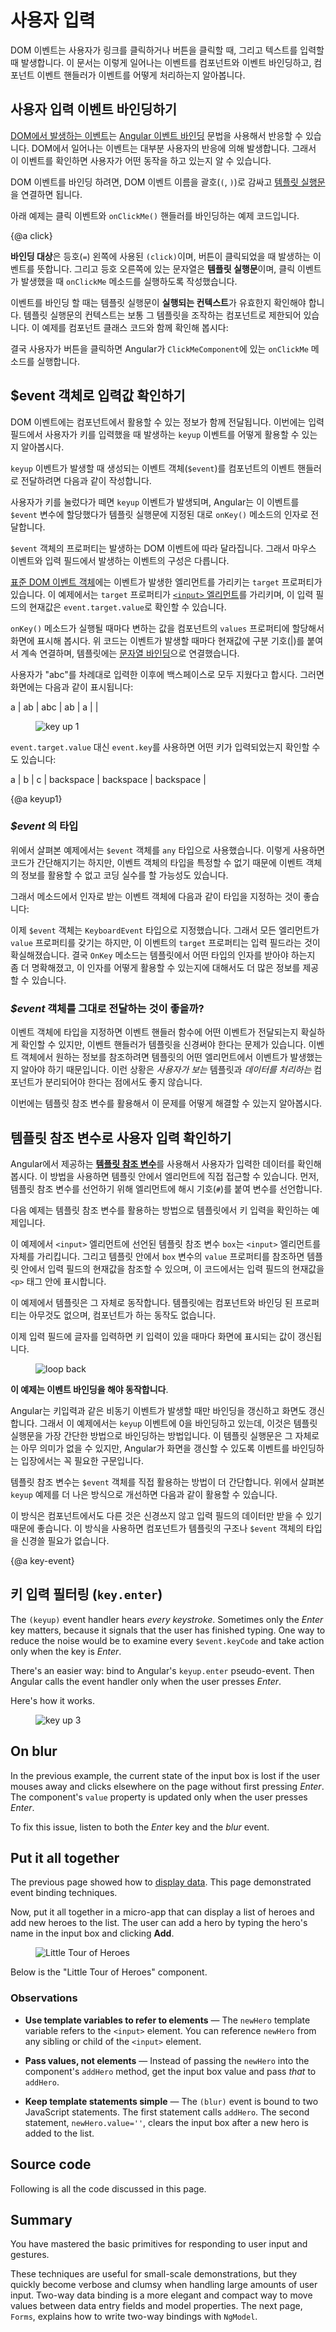 <!--
# User Input
-->
# 사용자 입력

<!--
User actions such as clicking a link, pushing a button, and entering
text raise DOM events.
This page explains how to bind those events to component event handlers using the Angular
event binding syntax.

Run the <live-example></live-example>.
-->
DOM 이벤트는 사용자가 링크를 클릭하거나 버튼을 클릭할 때, 그리고 텍스트를 입력할 때 발생합니다.
이 문서는 이렇게 일어나는 이벤트를 컴포넌트와 이벤트 바인딩하고, 컴포넌트 이벤트 핸들러가 이벤트를 어떻게 처리하는지 알아봅니다.

<!--
## Binding to user input events
-->
## 사용자 입력 이벤트 바인딩하기

<!--
You can use [Angular event bindings](guide/template-syntax#event-binding)
to respond to any [DOM event](https://developer.mozilla.org/en-US/docs/Web/Events).
Many DOM events are triggered by user input. Binding to these events provides a way to
get input from the user.
-->
[DOM에서 발생하는 이벤트](https://developer.mozilla.org/en-US/docs/Web/Events)는 [Angular 이벤트 바인딩](guide/template-syntax#이벤트-바인딩) 문법을 사용해서 반응할 수 있습니다.
DOM에서 일어나는 이벤트는 대부분 사용자의 반응에 의해 발생합니다. 그래서 이 이벤트를 확인하면 사용자가 어떤 동작을 하고 있는지 알 수 있습니다.

<!--
To bind to a DOM event, surround the DOM event name in parentheses and assign a quoted
[template statement](guide/template-syntax#template-statements) to it.
-->
DOM 이벤트를 바인딩 하려면, DOM 이벤트 이름을 괄호(`(`, `)`)로 감싸고 [템플릿 실행문](guide/template-syntax#템플릿-실행문)을 연결하면 됩니다.

<!--
The following example shows an event binding that implements a click handler:
-->
아래 예제는 클릭 이벤트와 `onClickMe()` 핸들러를 바인딩하는 예제 코드입니다.

<code-example path="user-input/src/app/click-me.component.ts" region="click-me-button" title="src/app/click-me.component.ts" linenums="false">

</code-example>

{@a click}

<!--
The `(click)` to the left of the equals sign identifies the button's click event as the **target of the binding**.
The text in quotes to the right of the equals sign
is the **template statement**, which responds
to the click event by calling the component's `onClickMe` method.
-->
**바인딩 대상**은 등호(`=`) 왼쪽에 사용된 `(click)`이며, 버튼이 클릭되었을 때 발생하는 이벤트를 뜻합니다.
그리고 등호 오른쪽에 있는 문자열은 **템플릿 실행문**이며, 클릭 이벤트가 발생했을 때 `onClickMe` 메소드를 실행하도록 작성했습니다.

<!--
When writing a binding, be aware of a template statement's **execution context**.
The identifiers in a template statement belong to a specific context object,
usually the Angular component controlling the template.
The example above shows a single line of HTML, but that HTML belongs to a larger component:
-->
이벤트를 바인딩 할 때는 템플릿 실행문이 **실행되는 컨텍스트**가 유효한지 확인해야 합니다.
템플릿 실행문의 컨텍스트는 보통 그 템플릿을 조작하는 컴포넌트로 제한되어 있습니다.
이 예제를 컴포넌트 클래스 코드와 함께 확인해 봅시다:

<code-example path="user-input/src/app/click-me.component.ts" region="click-me-component" title="src/app/click-me.component.ts" linenums="false">

</code-example>


<!--
When the user clicks the button, Angular calls the `onClickMe` method from `ClickMeComponent`.
-->
결국 사용자가 버튼을 클릭하면 Angular가 `ClickMeComponent`에 있는 `onClickMe` 메소드를 실행합니다.

<!--
## Get user input from the $event object
-->
## $event 객체로 입력값 확인하기

<!--
DOM events carry a payload of information that may be useful to the component.
This section shows how to bind to the `keyup` event of an input box to get the user's input after each keystroke.

The following code listens to the `keyup` event and passes the entire event payload (`$event`) to the component event handler.
-->
DOM 이벤트에는 컴포넌트에서 활용할 수 있는 정보가 함께 전달됩니다.
이번에는 입력 필드에서 사용자가 키를 입력했을 때 발생하는 `keyup` 이벤트를 어떻게 활용할 수 있는지 알아봅시다.

`keyup` 이벤트가 발생할 때 생성되는 이벤트 객체(`$event`)를 컴포넌트의 이벤트 핸들러로 전달하려면 다음과 같이 작성합니다.

<code-example path="user-input/src/app/keyup.components.ts" region="key-up-component-1-template" title="src/app/keyup.components.ts (template v.1)" linenums="false">

</code-example>


<!--
When a user presses and releases a key, the `keyup` event occurs, and Angular provides a corresponding
DOM event object in the `$event` variable which this code passes as a parameter to the component's `onKey()` method.
-->
사용자가 키를 눌렀다가 떼면 `keyup` 이벤트가 발생되며, Angular는 이 이벤트를 `$event` 변수에 할당했다가 템플릿 실행문에 지정된 대로 `onKey()` 메소드의 인자로 전달합니다.

<code-example path="user-input/src/app/keyup.components.ts" region="key-up-component-1-class-no-type" title="src/app/keyup.components.ts (class v.1)" linenums="false">

</code-example>


<!--
The properties of an `$event` object vary depending on the type of DOM event. For example,
a mouse event includes different information than a input box editing event.
-->
`$event` 객체의 프로퍼티는 발생하는 DOM 이벤트에 따라 달라집니다.
그래서 마우스 이벤트와 입력 필드에서 발생하는 이벤트의 구성은 다릅니다.

<!--
All [standard DOM event objects](https://developer.mozilla.org/en-US/docs/Web/API/Event)
have a `target` property, a reference to the element that raised the event.
In this case, `target` refers to the [`<input>` element](https://developer.mozilla.org/en-US/docs/Web/API/HTMLInputElement) and
`event.target.value` returns the current contents of that element.
-->
[표준 DOM 이벤트 객체](https://developer.mozilla.org/en-US/docs/Web/API/Event)에는 이벤트가 발생한 엘리먼트를 가리키는 `target` 프로퍼티가 있습니다.
이 예제에서는 `target` 프로퍼티가 [`<input>` 엘리먼트](https://developer.mozilla.org/en-US/docs/Web/API/HTMLInputElement)를 가리키며, 이 입력 필드의 현재값은 `event.target.value`로 확인할 수 있습니다.

<!--
After each call, the `onKey()` method appends the contents of the input box value to the list
in the component's `values` property, followed by a  separator character (|).
The [interpolation](guide/template-syntax#interpolation)
displays the accumulating input box changes from the `values` property.
-->
`onKey()` 메소드가 실행될 때마다 변하는 값을 컴포넌트의 `values` 프로퍼티에 할당해서 화면에 표시해 봅시다.
위 코드는 이벤트가 발생할 때마다 현재값에 구분 기호(|)를 붙여서 계속 연결하며, 템플릿에는 [문자열 바인딩](guide/template-syntax#interpolation)으로 연결했습니다.

<!--
Suppose the user enters the letters "abc", and then backspaces to remove them one by one.
Here's what the UI displays:
-->
사용자가 "abc"를 차례대로 입력한 이후에 백스페이스로 모두 지웠다고 합시다.
그러면 화면에는 다음과 같이 표시됩니다:

<code-example>
  a | ab | abc | ab | a | |
</code-example>



<figure>
  <img src='generated/images/guide/user-input/keyup1-anim.gif' alt="key up 1">
</figure>



<div class="l-sub-section">


<!--
Alternatively, you could accumulate the individual keys themselves by substituting `event.key`
for `event.target.value` in which case the same user input would produce:
-->
`event.target.value` 대신 `event.key`를 사용하면 어떤 키가 입력되었는지 확인할 수도 있습니다:

<code-example>
  a | b | c | backspace | backspace | backspace |

</code-example>



</div>



{@a keyup1}


<!--
### Type the _$event_
-->
### _$event_ 의 타입

<!--
The example above casts the `$event` as an `any` type.
That simplifies the code at a cost.
There is no type information
that could reveal properties of the event object and prevent silly mistakes.

The following example rewrites the method with types:
-->
위에서 살펴본 예제에서는 `$event` 객체를 `any` 타입으로 사용했습니다.
이렇게 사용하면 코드가 간단해지기는 하지만, 이벤트 객체의 타입을 특정할 수 없기 때문에 이벤트 객체의 정보를 활용할 수 없고 코딩 실수를 할 가능성도 있습니다.

그래서 메소드에서 인자로 받는 이벤트 객체에 다음과 같이 타입을 지정하는 것이 좋습니다:

<code-example path="user-input/src/app/keyup.components.ts" region="key-up-component-1-class" title="src/app/keyup.components.ts (class v.1 - typed )" linenums="false">

</code-example>


<!--
The `$event` is now a specific `KeyboardEvent`.
Not all elements have a `value` property so it casts `target` to an input element.
The `OnKey` method more clearly expresses what it expects from the template and how it interprets the event.
-->
이제 `$event` 객체는 `KeyboardEvent` 타입으로 지정했습니다.
그래서 모든 엘리먼트가 `value` 프로퍼티를 갖기는 하지만, 이 이벤트의 `target` 프로퍼티는 입력 필드라는 것이 확실해졌습니다.
결국 `OnKey` 메소드는 템플릿에서 어떤 타입의 인자를 받아야 하는지 좀 더 명확해졌고, 이 인자를 어떻게 활용할 수 있는지에 대해서도 더 많은 정보를 제공할 수 있습니다.

<!--
### Passing _$event_ is a dubious practice
-->
### _$event_ 객체를 그대로 전달하는 것이 좋을까?

<!--
Typing the event object reveals a significant objection to passing the entire DOM event into the method:
the component has too much awareness of the template details.
It can't extract information without knowing more than it should about the HTML implementation.
That breaks the separation of concerns between the template (_what the user sees_)
and the component (_how the application processes user data_).

The next section shows how to use template reference variables to address this problem.
-->
이벤트 객체에 타입을 지정하면 이벤트 핸들러 함수에 어떤 이벤트가 전달되는지 확실하게 확인할 수 있지만, 이벤트 핸들러가 템플릿을 신경써야 한다는 문제가 있습니다.
이벤트 객체에서 원하는 정보를 참조하려면 템플릿의 어떤 엘리먼트에서 이벤트가 발생했는지 알아야 하기 때문입니다.
이런 상황은 _사용자가 보는_ 템플릿과 _데이터를 처리하는_ 컴포넌트가 분리되어야 한다는 점에서도 좋지 않습니다.

이번에는 템플릿 참조 변수를 활용해서 이 문제를 어떻게 해결할 수 있는지 알아봅시다.

<!--
## Get user input from a template reference variable
-->
## 템플릿 참조 변수로 사용자 입력 확인하기

<!--
There's another way to get the user data: use Angular
[**template reference variables**](guide/template-syntax#ref-vars).
These variables provide direct access to an element from within the template.
To declare a template reference variable, precede an identifier with a hash (or pound) character (#).

The following example uses a template reference variable
to implement a keystroke loopback in a simple template.
-->
Angular에서 제공하는 [**템플릿 참조 변수**](guide/template-syntax#ref-vars)를 사용해서 사용자가 입력한 데이터를 확인해 봅시다.
이 방법을 사용하면 템플릿 안에서 엘리먼트에 직접 접근할 수 있습니다.
먼저, 템플릿 참조 변수를 선언하기 위해 엘리먼트에 해시 기호(`#`)를 붙여 변수를 선언합니다.

다음 예제는 템플릿 참조 변수를 활용하는 방법으로 템플릿에서 키 입력을 확인하는 예제입니다.

<code-example path="user-input/src/app/loop-back.component.ts" region="loop-back-component" title="src/app/loop-back.component.ts" linenums="false">

</code-example>


<!--
The template reference variable named `box`, declared on the `<input>` element,
refers to the `<input>` element itself.
The code uses the `box` variable to get the input element's `value` and display it
with interpolation between `<p>` tags.

The template is completely self contained. It doesn't bind to the component,
and the component does nothing.

Type something in the input box, and watch the display update with each keystroke.
-->
이 예제에서 `<input>` 엘리먼트에 선언된 템플릿 참조 변수 `box`는 `<input>` 엘리먼트를 자체를 가리킵니다.
그리고 템플릿 안에서 `box` 변수의 `value` 프로퍼티를 참조하면 템플릿 안에서 입력 필드의 현재값을 참조할 수 있으며, 이 코드에서는 입력 필드의 현재값을 `<p>` 태그 안에 표시합니다.

이 예제에서 템플릿은 그 자체로 동작합니다. 템플릿에는 컴포넌트와 바인딩 된 프로퍼티는 아무것도 없으며, 컴포넌트가 하는 동작도 없습니다.

이제 입력 필드에 글자를 입력하면 키 입력이 있을 때마다 화면에 표시되는 값이 갱신됩니다.

<figure>
  <img src='generated/images/guide/user-input/keyup-loop-back-anim.gif' alt="loop back">
</figure>



<div class="l-sub-section">


<!--
**This won't work at all unless you bind to an event**.

Angular updates the bindings (and therefore the screen)
only if the app does something in response to asynchronous events, such as keystrokes.
This example code binds the `keyup` event
to the number 0, the shortest template statement possible.
While the statement does nothing useful,
it satisfies Angular's requirement so that Angular will update the screen.
-->
**이 예제는 이벤트 바인딩을 해야 동작합니다**.

Angular는 키입력과 같은 비동기 이벤트가 발생할 때만 바인딩을 갱신하고 화면도 갱신합니다.
그래서 이 예제에서는 `keyup` 이벤트에 0을 바인딩하고 있는데, 이것은 템플릿 실행문을 가장 간단한 방법으로 바인딩하는 방법입니다.
이 템플릿 실행문은 그 자체로는 아무 의미가 없을 수 있지만, Angular가 화면을 갱신할 수 있도록 이벤트를 바인딩하는 입장에서는 꼭 필요한 구문입니다.

</div>


<!--
It's easier to get to the input box with the template reference
variable than to go through the `$event` object. Here's a rewrite of the previous
`keyup` example that uses a template reference variable to get the user's input.
-->
템플릿 참조 변수는 `$event` 객체를 직접 활용하는 방법이 더 간단합니다. 위에서 살펴본 `keyup` 예제를 더 나은 방식으로 개선하면 다음과 같이 활용할 수 있습니다.

<code-example path="user-input/src/app/keyup.components.ts" region="key-up-component-2" title="src/app/keyup.components.ts (v2)" linenums="false">

</code-example>


<!--
A nice aspect of this approach is that the component gets clean data values from the view.
It no longer requires knowledge of the `$event` and its structure.
-->
이 방식은 컴포넌트에서도 다른 것은 신경쓰지 않고 입력 필드의 데이터만 받을 수 있기 때문에 좋습니다.
이 방식을 사용하면 컴포넌트가 템플릿의 구조나 `$event` 객체의 타입을 신경쓸 필요가 없습니다.


{@a key-event}

<!--
## Key event filtering (with `key.enter`)
-->
## 키 입력 필터링 (`key.enter`)

The `(keyup)` event handler hears *every keystroke*.
Sometimes only the _Enter_ key matters, because it signals that the user has finished typing.
One way to reduce the noise would be to examine every `$event.keyCode` and take action only when the key is _Enter_.

There's an easier way: bind to Angular's `keyup.enter` pseudo-event.
Then Angular calls the event handler only when the user presses _Enter_.

<code-example path="user-input/src/app/keyup.components.ts" region="key-up-component-3" title="src/app/keyup.components.ts (v3)" linenums="false">

</code-example>



Here's how it works.

<figure>
  <img src='generated/images/guide/user-input/keyup3-anim.gif' alt="key up 3">
</figure>




## On blur

In the previous example, the current state of the input box
is lost if the user mouses away and clicks elsewhere on the page
without first pressing _Enter_.
The component's `value` property is updated only when the user presses _Enter_.

To fix this issue, listen to both the _Enter_ key and the _blur_ event.


<code-example path="user-input/src/app/keyup.components.ts" region="key-up-component-4" title="src/app/keyup.components.ts (v4)" linenums="false">

</code-example>




## Put it all together
The previous page showed how to [display data](guide/displaying-data).
This page demonstrated event binding techniques.

Now, put it all together in a micro-app
that can display a list of heroes and add new heroes to the list.
The user can add a hero by typing the hero's name in the input box and
clicking **Add**.


<figure>
  <img src='generated/images/guide/user-input/little-tour-anim.gif' alt="Little Tour of Heroes">
</figure>



Below is the "Little Tour of Heroes"  component.


<code-example path="user-input/src/app/little-tour.component.ts" region="little-tour" title="src/app/little-tour.component.ts" linenums="false">

</code-example>



### Observations

* **Use template variables to refer to elements** &mdash;
The `newHero` template variable refers to the `<input>` element.
You can reference `newHero` from any sibling or child of the `<input>` element.

* **Pass values, not elements** &mdash;
Instead of passing the `newHero` into the component's `addHero` method,
get the input box value and pass *that* to `addHero`.

* **Keep template statements simple** &mdash;
The `(blur)` event is bound to two JavaScript statements.
The first statement calls `addHero`.  The second statement, `newHero.value=''`,
clears the input box after a new hero is added to the list.



## Source code

Following is all the code discussed in this page.

<code-tabs>

  <code-pane title="click-me.component.ts" path="user-input/src/app/click-me.component.ts">

  </code-pane>

  <code-pane title="keyup.components.ts" path="user-input/src/app/keyup.components.ts">

  </code-pane>

  <code-pane title="loop-back.component.ts" path="user-input/src/app/loop-back.component.ts">

  </code-pane>

  <code-pane title="little-tour.component.ts" path="user-input/src/app/little-tour.component.ts">

  </code-pane>

</code-tabs>




## Summary

You have mastered the basic primitives for responding to user input and gestures.

These techniques are useful for small-scale demonstrations, but they
quickly become verbose and clumsy when handling large amounts of user input.
Two-way data binding is a more elegant and compact way to move
values between data entry fields and model properties.
The next page, `Forms`, explains how to write
two-way bindings with `NgModel`.
